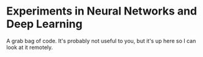 # Experiments in Neural Networks and Deep Learning

A grab bag of code. It's probably not useful to you, but it's up here so I can look at it remotely.

